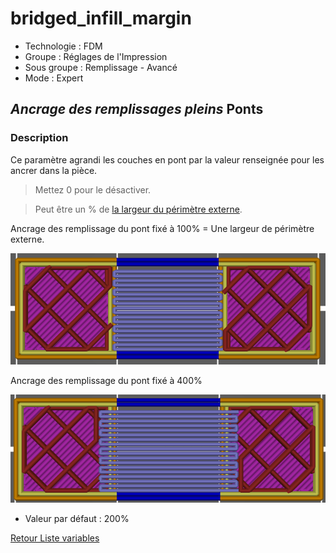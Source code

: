 # bridged_infill_margin

* Technologie : FDM
* Groupe : Réglages de l'Impression
* Sous groupe : Remplissage - Avancé
* Mode : Expert

## *Ancrage des remplissages pleins* Ponts

### Description

Ce paramètre agrandi les couches en pont par la valeur renseignée pour les ancrer dans la pièce.

> Mettez 0 pour le désactiver. 

> Peut être un % de [ la largeur du périmètre externe](external_perimeter_extrusion_width.md).

Ancrage des remplissage du pont fixé à 100% = Une largeur de périmètre externe.

![bridged_infill_margin=100%](./images/bridged_infill_margin/001.png)

Ancrage des remplissage du pont fixé à 400%

![bridged_infill_margin=400%](./images/bridged_infill_margin/002.png)


* Valeur par défaut : 200%

[Retour Liste variables](variable_list.md)